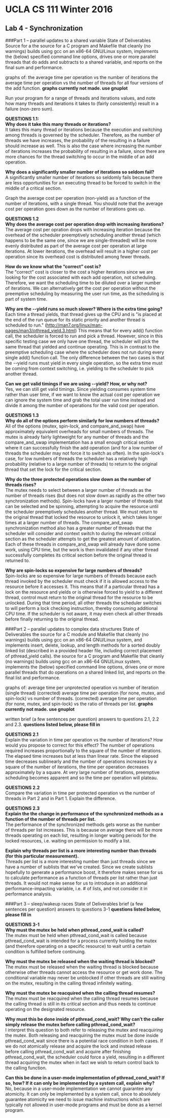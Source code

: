 # UCLA CS 111 Winter 2016
## Lab 4 - Synchronization

###Part 1 – parallel updates to a shared variable
State of Deliverables
Source for a the source for a C program and Makefile that cleanly (no warnings) builds using gcc on an x86-64 GNU/Linux system, implements the (below) specified command line options, drives one or more parallel threads that do adds and subtracts to a shared variable, and reports on the final sum and performance.

graphs of: 
the average time per operation vs the number of iterations
the average time per operation vs the number of threads for all four versions of the add function.
**graphs currently not made. use gnuplot**

Run your program for a range of threads and iterations values, and note how many threads and iterations it takes to (fairly consistently) result in a failure (non-zero sum).

**QUESTIONS 1.1:  
Why does it take this many threads or iterations?**  
It takes this many thread or iterations because the execution and switching among threads is governed by the scheduler. Therefore, as the number of threads we have increases, the probability of the resulting in a failure should increase as well. This is also the case where increasing the number of iterations increases the probability of resulting in a failure, since there are more chances for the thread switching to occur in the middle of an add operation.

**Why does a significantly smaller number of iterations so seldom fail?**  
A significantly smaller number of iterations so seldomly fails because there are less opportunities for an executing thread to be forced to switch in the middle of a critical section.


Graph the average cost per operation (non-yield) as a function of the number of iterations, with a single thread. You should note that the average cost per operation goes down as the number of iterations goes up.

**QUESTIONS 1.2  
Why does the average cost per operation drop with increasing iterations?**  
The average cost per opration drops with increasing iteration because the overhead of the scheduler preemptively scheduling another thread (which happens to be the same one, since we are single-threaded) will be more evenly distributed as part of the average cost per operation at large iterations. At lower iterations, the overhead will result in a higher cost per operation since its overhead cost is distributed among fewer threads.

**How do we know what the “correct” cost is?**  
The "correct" cost is closer to the cost a higher iterations since we are looking for the cost associated with each add operation, not scheduling. Therefore, we want the scheduling time to be diluted over a larger number of iterations. We can alternatively get the cost per operation without the preemptive scheduling by measuring the user run time, as the scheduling is part of system time.

**Why are the --yield runs so much slower? Where is the extra time going?**  
Each time a thread yields, that thread gives up the CPU and is "is placed at the end of the run queue for its static priority and another thread is scheduled to run." (http://man7.org/linux/man-pages/man3/pthread_yield.3.html) This means that for every add() function call, the scheduler is forced to run and pick a thread. However, since in this specific testing case we only have one thread, the scheduler will pick the same thread that yielded and continue operating. This is in contrast to the preemptive scheduling case where the scheduler does not run during every single add() function call. The only difference between the two cases is that the --yield runs must yield in every single operation, so the extra time must be coming from context switching, i.e. yielding to the scheduler to pick another thread.

**Can we get valid timings if we are using --yield? How, or why not?**  
Yes, we can still get valid timings. Since yielding consumes system time rather than user time, if we want to know the actual cost per operation we can ignore the system time and grab the total user run time instead and divide it among the number of operations for the valid cost per operation.

**QUESTIONS 1.3  
Why do all of the options perform similarly for low numbers of threads?**  
All of the options (mutex, spin-lock, and compare_and_swap) have approximately equivalent overheads for small numbers of threads. The mutex is already fairly lightweight for any number of threads and the compare_and_swap implementation has a small enough critical section where it can successfully finish the add operation (and for a low number of threads the scheduler may not force it to switch as often). In the spin-lock's case, for low numbers of threads the scheduler has a relatively high probability (relative to a large number of threads) to return to the original thread that set the lock for the critical section.

**Why do the three protected operations slow down as the number of threads rises?**  
The mutex needs to select between a larger number of threads as the number of threads rises (but does not slow down as rapidly as the other two synchronization methods). Spin-locks have a larger number of threads that can be selected and be spinning, attempting to acquire the resource until the scheduler preemptively schedules another thread. We must return to the original thread that locked the resource to unlock it, which takes longer times at a larger number of threads. The compare_and_swap synchronization method also has a greater number of threads that the scheduler will consider and context switch to during the relevant critical section as the scheduler attempts to get the greatest amount of utilization. Each of these threads in compare_and_swap will already have done some work, using CPU time, but the work is then invalidated if any other thread successfully completes its critical section before the original thread is returned to.

**Why are spin-locks so expensive for large numbers of threads?**  
Spin-locks are so expensive for large numbers of threads because each thread invoked by the scheduler must check if it is allowed access to the resource before it accesses it. This means that if a particular thread has a lock on the resource and yields or is otherwise forced to yield to a different thread, control must return to the original thread for the resource to be unlocked. During that time period, all other threads the scheduler switches to will perform a lock checking instruction, thereby consuming additional CPU time. If the scheduler is not aware, it may even check all other threads before finally returning to the original thread.


###Part 2 – parallel updates to complex data structures
State of Deliverables
the source for a C module and Makefile that cleanly (no warnings) builds using gcc on an x86-64 GNU/Linux system, and implements insert, delete, lookup, and length methods for a sorted doubly linked list (described in a provided header file, including correct placement of pthread_yield calls).
the source for a C program and Makefile that cleanly (no warnings) builds using gcc on an x86-64 GNU/Linux system, implements the (below) specified command line options, drives one or more parallel threads that do operations on a shared linked list, and reports on the final list and performance.

graphs of:
average time per unprotected operation vs number of iteration (single thread)
(corrected) average time per operation (for none, mutex, and spin-lock) vs number of threads.
(corrected) average time per operation (for none, mutex, and spin-lock) vs the ratio of threads per list.
**graphs currently not made. use gnuplot**

written brief (a few sentences per question) answers to questions 2.1, 2.2 and 2.3.
**questions listed below, please fill in**

**QUESTIONS 2.1**  
Explain the variation in time per operation vs the number of iterations? How would you propose to correct for this effect?
The number of operations required increases proportionally to the square of the number of iterations. The elapsed time increases but at less than linear rate. Since the elapsed time decreases sublinearly and the number of operations increases by a square of the number of iterations, the time per operation decreases approximately by a square. At very large number of iterations, preemptive scheduling becomes apparent and so the time per operation will plateau.

**QUESTIONS 2.2**  
Compare the variation in time per protected operation vs the number of threads in Part 2 and in Part 1. Explain the difference.


**QUESTIONS 2.3**  
**Explain the the change in performance of the synchronized methods as a function of the number of threads per list.**  
The performance of the synchronized methods gets worse as the number of threads per list increases. This is because on average there will be more threads operating on each list, resulting in longer waiting periods for the locked resources, i.e. waiting on permission to modify a list.

**Explain why threads per list is a more interesting number than threads (for this particular measurement).**  
Threads per list is a more interesting number than just threads since we have a number of sublists that we've created. Since we create sublists hopefully to generate a performance boost, it therefore makes sense for us to calculate performance as a function of threads per list rather than just threads. It would not make sense for us to introduce in an additional performance-impacting variable, i.e. # of lists, and not consider it in performance analysis.


###Part 3 – sleep/wakeup races
State of Deliverables
brief (a few sentences per question) answers to questions 3-1
**questions listed below, please fill in**

**QUESTIONS 3-1  
Why must the mutex be held when pthread_cond_wait is called?**  
The mutex must be held when pthread_cond_wait is called because pthread_cond_wait is intended for a process currently holding the mutex (and therefore operating on a specific resource) to wait until a certain condition is fulfilled before continuing.

**Why must the mutex be released when the waiting thread is blocked?**  
The mutex must be released when the waiting thread is blocked because otherwise other threads cannot access the resource or get work done. The conditional variable may never be unblocked if other threads are still waiting on the mutex, resulting in the calling thread infinitely waiting.

**Why must the mutex be reacquired when the calling thread resumes?**  
The mutex must be reacquired when the calling thread resumes because the calling thread is still in its critical section and thus needs to continue operating on the designated resource.

**Why must this be done inside of pthread_cond_wait? Why can’t the caller simply release the mutex before calling pthread_cond_wait?**  
I interpret this question to both refer to releasing the mutex and reacquiring the mutex. Both releasing and reacquiring the mutex must be done inside pthread_cond_wait since there is a potential race condition in both cases. If we do not atomically release and acquire the lock and instead release before calling pthread_cond_wait and acquire after finishing pthread_cond_wait, the scheduler could force a yield, resulting in a different thread acquiring the mutex when in fact we wish to return control back to the calling function.

**Can this be done in a user-mode implementation of pthread_cond_wait? If so, how? If it can only be implemented by a system call, explain why?**  
No, because in a user-mode implementation we cannot guarantee any atomicity. It can only be implemented by a system call, since to absolutely guarantee atomicity we need to issue machine instructions which are typically not allowed in user-mode programs and must be done as a kernel program.
